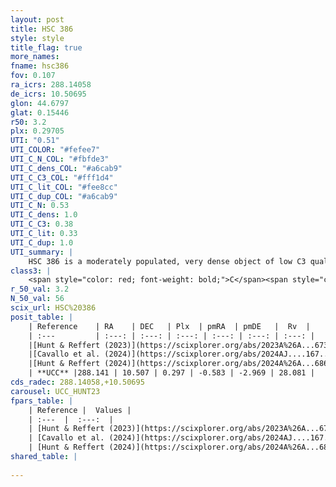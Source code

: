 ```yaml
---
layout: post
title: HSC 386
style: style
title_flag: true
more_names: 
fname: hsc386
fov: 0.107
ra_icrs: 288.14058
de_icrs: 10.50695
glon: 44.6797
glat: 0.15446
r50: 3.2
plx: 0.29705
UTI: "0.51"
UTI_COLOR: "#fefee7"
UTI_C_N_COL: "#fbfde3"
UTI_C_dens_COL: "#a6cab9"
UTI_C_C3_COL: "#fff1d4"
UTI_C_lit_COL: "#fee8cc"
UTI_C_dup_COL: "#a6cab9"
UTI_C_N: 0.53
UTI_C_dens: 1.0
UTI_C_C3: 0.38
UTI_C_lit: 0.33
UTI_C_dup: 1.0
UTI_summary: |
    HSC 386 is a moderately populated, very dense object of low C3 quality. It was recently reported in the literature.
class3: |
    <span style="color: red; font-weight: bold;">C</span><span style="color: #FFC300; font-weight: bold;">B</span>
r_50_val: 3.2
N_50_val: 56
scix_url: HSC%20386
posit_table: |
    | Reference    | RA    | DEC   | Plx  | pmRA  | pmDE   |  Rv  |
    | :---         | :---: | :---: | :---: | :---: | :---: | :---: |
    |[Hunt & Reffert (2023)](https://scixplorer.org/abs/2023A%26A...673A.114H) | 288.137 | 10.513 | 0.307 | -0.585 | -2.963 | 28.044 |
    |[Cavallo et al. (2024)](https://scixplorer.org/abs/2024AJ....167...12C) | 288.145 | 10.521 | 0.294 | -- | -- | -- |
    |[Hunt & Reffert (2024)](https://scixplorer.org/abs/2024A%26A...686A..42H) | 288.137 | 10.513 | 0.307 | -0.585 | -2.963 | 28.044 |
    | **UCC** |288.141 | 10.507 | 0.297 | -0.583 | -2.969 | 28.081 | 
cds_radec: 288.14058,+10.50695
carousel: UCC_HUNT23
fpars_table: |
    | Reference |  Values |
    | :---  |  :---:  |
    | [Hunt & Reffert (2023)](https://scixplorer.org/abs/2023A%26A...673A.114H) | `AV50=5.306, diffAV50=2.68, MOD50=12.453, logAge50=7.811` |
    | [Cavallo et al. (2024)](https://scixplorer.org/abs/2024AJ....167...12C) | `AV50=5.17, dMod50=12.38, logAge50=7.66, [Fe/H]50=0.26` |
    | [Hunt & Reffert (2024)](https://scixplorer.org/abs/2024A%26A...686A..42H) | `MassJ=898.525` |
shared_table: |
    
---
```

